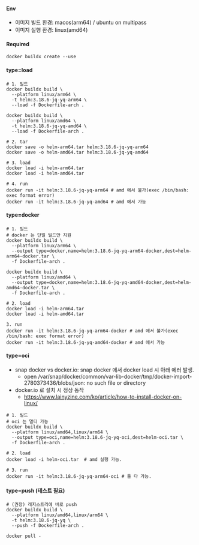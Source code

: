 #### Env
- 이미지 빌드 환경: macos(arm64) / ubuntu on multipass
- 이미지 실행 환경: linux(amd64)

#### Required
```
docker buildx create --use
```

#### type=load

```
# 1. 빌드
docker buildx build \
  --platform linux/arm64 \
  -t helm:3.18.6-jq-yq-arm64 \
  --load -f Dockerfile-arch .

docker buildx build \
  --platform linux/amd64 \
  -t helm:3.18.6-jq-yq-amd64 \
  --load -f Dockerfile-arch .

# 2. tar
docker save -o helm-arm64.tar helm:3.18.6-jq-yq-arm64
docker save -o helm-amd64.tar helm:3.18.6-jq-yq-amd64

# 3. load
docker load -i helm-arm64.tar  
docker load -i helm-amd64.tar

# 4. run
docker run -it helm:3.18.6-jq-yq-arm64 # amd 에서 불가(exec /bin/bash: exec format error)
docker run -it helm:3.18.6-jq-yq-amd64 # amd 에서 가능
```

#### type=docker
```
# 1. 빌드
# docker 는 단일 빌드만 지원
docker buildx build \
  --platform linux/arm64 \
  --output type=docker,name=helm:3.18.6-jq-yq-arm64-docker,dest=helm-arm64-docker.tar \
  -f Dockerfile-arch .

docker buildx build \
  --platform linux/amd64 \
  --output type=docker,name=helm:3.18.6-jq-yq-amd64-docker,dest=helm-amd64-docker.tar \
  -f Dockerfile-arch .

# 2. load
docker load -i helm-arm64.tar
docker load -i helm-amd64.tar

3. run
docker run -it helm:3.18.6-jq-yq-arm64-docker # amd 에서 불가(exec /bin/bash: exec format error)
docker run -it helm:3.18.6-jq-yq-amd64-docker # amd 에서 가능
```


#### type=oci
- snap docker vs docker.io: snap docker 에서 docker load 시 아래 에러 발생.
  - open /var/snap/docker/common/var-lib-docker/tmp/docker-import-2780373436/blobs/json: no such file or directory
- docker.io 로 설치 시 정상 동작
  - https://www.lainyzine.com/ko/article/how-to-install-docker-on-linux/

```
# 1. 빌드
# oci 는 멀티 가능
docker buildx build \
  --platform linux/amd64,linux/arm64 \
  --output type=oci,name=helm:3.18.6-jq-yq-oci,dest=helm-oci.tar \
  -f Dockerfile-arch .

# 2. load
docker load -i helm-oci.tar  # amd 실행 가능.

# 3. run
docker run -it helm:3.18.6-jq-yq-arm64-oci # 둘 다 가능.
```

#### type=push (테스트 필요)
```
# (권장) 레지스트리에 바로 push
docker buildx build \
  --platform linux/amd64,linux/arm64 \
  -t helm:3.18.6-jq-yq \
  --push -f Dockerfile-arch .

docker pull -
```

